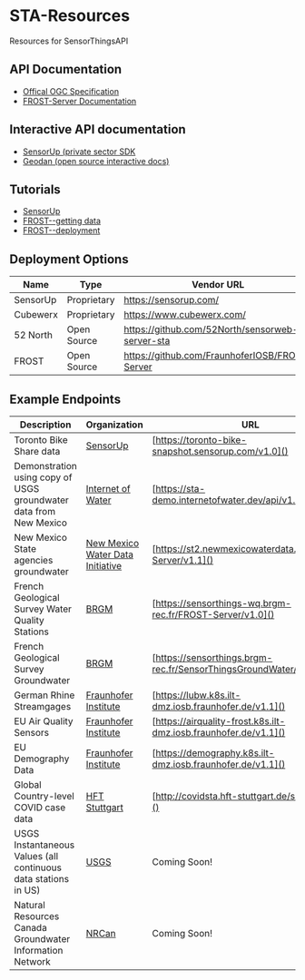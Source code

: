 # STA-Resources
Resources for SensorThingsAPI

## API Documentation

- [Offical OGC Specification](https://www.ogc.org/standards/sensorthings)
- [FROST-Server Documentation](https://fraunhoferiosb.github.io/FROST-Server/)

## Interactive API documentation
- [SensorUp (private sector SDK](https://developers.sensorup.com/docs/#introduction)
- [Geodan (open source interactive docs)](https://gost1.docs.apiary.io)

## Tutorials
- [SensorUp](https://developers.sensorup.com/tutorials)
- [FROST--getting data](https://fraunhoferiosb.github.io/FROST-Server/sensorthingsapi/3_GettingData.html)
- [FROST--deployment](https://fraunhoferiosb.github.io/FROST-Server/sensorthingsapi/deploy/0_Docker.html)

## Deployment Options

|Name|Type|Vendor URL|
|-|-|-|
|SensorUp|Proprietary|https://sensorup.com/|
|Cubewerx|Proprietary|https://www.cubewerx.com/|
|52 North|Open Source|https://github.com/52North/sensorweb-server-sta|
|FROST|Open Source|https://github.com/FraunhoferIOSB/FROST-Server|

## Example Endpoints

|Description|Organization|URL|
|-|-|-|
|Toronto Bike Share data|[SensorUp](https://sensorup.com/)|[https://toronto-bike-snapshot.sensorup.com/v1.0]()|
|Demonstration using copy of USGS groundwater data from New Mexico|[Internet of Water](https://internetofwater.org)|[https://sta-demo.internetofwater.dev/api/v1.1]()|
|New Mexico State agencies groundwater|[New Mexico Water Data Initiative](https://newmexicowaterdata.org)|[https://st2.newmexicowaterdata.org/FROST-Server/v1.1]()|
|French Geological Survey Water Quality Stations|[BRGM](https://www.brgm.fr/en)|[https://sensorthings-wq.brgm-rec.fr/FROST-Server/v1.0]()|
|French Geological Survey Groundwater|[BRGM](https://www.brgm.fr/en)|[https://sensorthings.brgm-rec.fr/SensorThingsGroundWater/v1.0]()|
|German Rhine Streamgages|[Fraunhofer Institute](https://www.fraunhofer.de/en.html)|[https://lubw.k8s.ilt-dmz.iosb.fraunhofer.de/v1.1]()|
|EU Air Quality Sensors|[Fraunhofer Institute](https://www.fraunhofer.de/en.html)|[https://airquality-frost.k8s.ilt-dmz.iosb.fraunhofer.de/v1.1]()|
|EU Demography Data|[Fraunhofer Institute](https://www.fraunhofer.de/en.html)|[https://demography.k8s.ilt-dmz.iosb.fraunhofer.de/v1.1]()|
|Global Country-level COVID case data|[HFT Stuttgart](https://hft-stuttgart.de)|[http://covidsta.hft-stuttgart.de/server/v1.1]()  |
|USGS Instantaneous Values (all continuous data stations in US)|[USGS](https://waterservices.usgs.gov/)|Coming Soon!|
|Natural Resources Canada Groundwater Information Network|[NRCan](https://gin.gw-info.net/service/api_ngwds:gin2/en/gin.html)|Coming Soon!|
